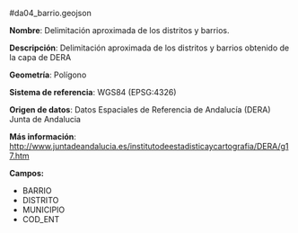 #da04_barrio.geojson

**Nombre**: Delimitación aproximada de los distritos y barrios.

**Descripción**: Delimitación aproximada de los distritos y barrios  obtenido de la capa de DERA

**Geometría**: Polígono

**Sistema de referencia**: WGS84 (EPSG:4326)

**Origen de datos**: Datos Espaciales de Referencia de Andalucía (DERA) Junta de Andalucia

**Más información**: http://www.juntadeandalucia.es/institutodeestadisticaycartografia/DERA/g17.htm

**Campos:**
- BARRIO
- DISTRITO
- MUNICIPIO
- COD_ENT
